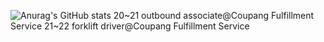 ![Anurag's GitHub stats](https://github-readme-stats.vercel.app/api?username=ElisaBluebell&show_icons=true&theme=merko)
20~21 outbound associate@Coupang Fulfillment Service
21~22 forklift driver@Coupang Fulfillment Service
<!--
### Hi there 👋
**ElisaBluebell/ElisaBluebell** is a ✨ _special_ ✨ repository because its `README.md` (this file) appears on your GitHub profile.

Here are some ideas to get you started:

- 🔭 I’m currently working on ...
- 🌱 I’m currently learning ...
- 👯 I’m looking to collaborate on ...
- 🤔 I’m looking for help with ...
- 💬 Ask me about ...
- 📫 How to reach me: ...
- 😄 Pronouns: ...
- ⚡ Fun fact: ...
-->
